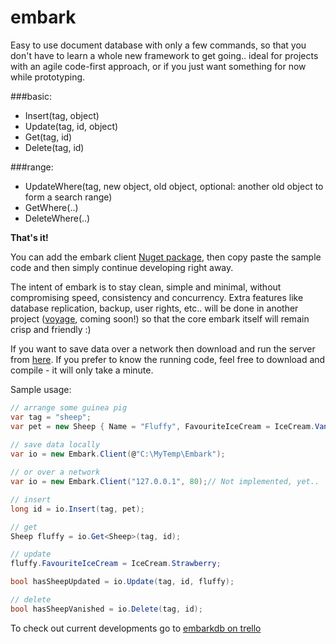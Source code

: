 # embark
Easy to use document database with only a few commands,
so that you don't have to learn a whole new framework to get going.. ideal for projects with an agile code-first approach, or if you just want something for now while prototyping.

###basic:
- Insert(tag, object)
- Update(tag, id, object)
- Get(tag, id)
- Delete(tag, id)

###range:
- UpdateWhere(tag, new object, old object, optional: another old object to form a search range)
- GetWhere(..)
- DeleteWhere(..)

**That's it!**

You can add the embark client [Nuget package](http://example.todo/), then copy paste the sample code and then simply continue developing right away.

The intent of embark is to stay clean, simple and minimal, without compromising speed, consistency and concurrency. Extra features like database replication, backup, user rights, etc.. will be done in another project ([voyage](http://example.todo/), coming soon!) so that the core embark itself will remain crisp and friendly :)

If you want to save data over a network then download and run the server from [here](http://example.todo/). If you prefer to know the running code, feel free to download and compile - it will only take a minute.

Sample usage:
```csharp
// arrange some guinea pig
var tag = "sheep";
var pet = new Sheep { Name = "Fluffy", FavouriteIceCream = IceCream.Vanilla };
 
// save data locally
var io = new Embark.Client(@"C:\MyTemp\Embark");

// or over a network
var io = new Embark.Client("127.0.0.1", 80);// Not implemented, yet..

// insert
long id = io.Insert(tag, pet);

// get
Sheep fluffy = io.Get<Sheep>(tag, id);

// update
fluffy.FavouriteIceCream = IceCream.Strawberry;

bool hasSheepUpdated = io.Update(tag, id, fluffy);

// delete
bool hasSheepVanished = io.Delete(tag, id);
```

To check out current developments go to [embarkdb on trello](https://trello.com/embarkdb)
